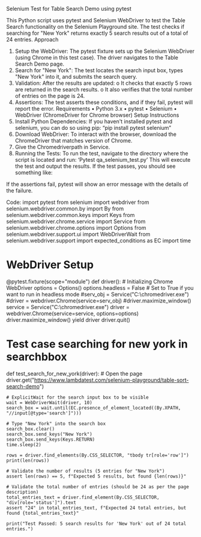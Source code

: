 Selenium Test for Table Search Demo using pytest

This Python script uses pytest and Selenium WebDriver to test the Table Search functionality on the Selenium Playground site. The test checks if searching for "New York" returns exactly 5 search results out of a total of 24 entries.
Approach
1.	Setup the WebDriver: The pytest fixture sets up the Selenium WebDriver (using Chrome in this test case). The driver navigates to the Table Search Demo page.
2.	Search for "New York": The test locates the search input box, types "New York" into it, and submits the search query.
3.	Validation: After the results are updated:
o	It checks that exactly 5 rows are returned in the search results.
o	It also verifies that the total number of entries on the page is 24.
4.	Assertions: The test asserts these conditions, and if they fail, pytest will report the error.
Requirements
•	Python 3.x
•	pytest
•	Selenium
•	WebDriver (ChromeDriver for Chrome browser)
Setup Instructions
1.	Install Python Dependencies: If you haven't installed pytest and selenium, you can do so using pip:
“pip install pytest selenium”
2.	Download WebDriver: To interact with the browser, download the ChromeDriver that matches version of Chrome.
3.	Give the Chromedriverpath  in Service.
4.	Running the Tests: To run the test, navigate to the directory where the script is located and run:
                    ‘Pytest qa_selenium_test.py’
This will execute the test and output the results. If the test passes, you should see something like:
 

If the assertions fail, pytest will show an error message with the details of the failure.












Code:
import pytest
from selenium import webdriver
from selenium.webdriver.common.by import By
from selenium.webdriver.common.keys import Keys
from selenium.webdriver.chrome.service import Service
from selenium.webdriver.chrome.options import Options
from selenium.webdriver.support.ui import WebDriverWait
from selenium.webdriver.support import expected_conditions as EC
import time


# WebDriver Setup
@pytest.fixture(scope="module")
def driver():
    # Initializing Chrome WebDriver
    options = Options()
    options.headless = False  # Set to True if you want to run in headless mode
    #serv_obj = Service("C:\\chromedriver.exe")
    #driver = webdriver.Chrome(service=serv_obj)
    #driver.maximize_window()
    service = Service("C:\\chromedriver.exe")
    driver = webdriver.Chrome(service=service, options=options)
    driver.maximize_window()
    yield driver
    driver.quit()




# Test case searching for new york in searchbbox
def test_search_for_new_york(driver):
    # Open the page
    driver.get("https://www.lambdatest.com/selenium-playground/table-sort-search-demo")

    # ExplicitWait for the search input box to be visible
    wait = WebDriverWait(driver, 10)
    search_box = wait.until(EC.presence_of_element_located((By.XPATH, "//input[@type='search']")))

    # Type "New York" into the search box
    search_box.clear()
    search_box.send_keys("New York")
    search_box.send_keys(Keys.RETURN)
    time.sleep(2)

    rows = driver.find_elements(By.CSS_SELECTOR, "tbody tr[role='row']")
    print(len(rows))

    # Validate the number of results (5 entries for "New York")
    assert len(rows) == 5, f"Expected 5 results, but found {len(rows)}"

    # Validate the total number of entries (should be 24 as per the page description)
    total_entries_text = driver.find_element(By.CSS_SELECTOR, "div[role='status']").text
    assert "24" in total_entries_text, f"Expected 24 total entries, but found {total_entries_text}"

    print("Test Passed: 5 search results for 'New York' out of 24 total entries.")
